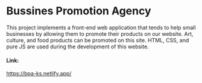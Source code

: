 # Bussines Promotion Agency
This project implements a front-end web application that tends to help small businesses by allowing them to promote their products on our website. Art, culture, and food products can be promoted on this site. HTML, CSS, and pure JS are used during the development of this website.
#### Link: 
https://bpa-ks.netlify.app/
